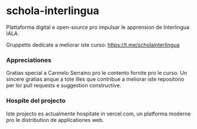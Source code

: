 # schola-interlingua
Plattaforma digital e open-source pro impulsar le apprension de Interlingua IALA.

Gruppetto dedicate a meliorar iste curso: https://t.me/scholainterlingua

### Appreciationes
Gratias special a Carmelo Serraino pro le contento fornite pro le curso.
Un sincere gratias anque a tote illes que contribue a meliorar iste repositorio per lor pull requests e suggestion constructive.

### Hospite del projecto
Iste projecto es actualmente hospitate in vercel.com, un platforma moderne pro le distribution de applicationes web.
